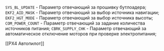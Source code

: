 `SYS_BL_UPDATE` - Параметр отвечающий за прошивку бутлоадера;
`EKF2_AID_MASK` - Параметр отвечающий за выбор источника навигации; 
`EKF2_HGT_MODE` - Параметр отвечающий за выбор источника высоты;
`COM_POWER_COUNT` - Параметр отвечающий за задание количества источников питания;
`CBRK_SUPPLY_CHK` - Параметр отвечающий за автоматическое отключение моторов при проверке электропитания;


[[PX4 Автопилот]]
